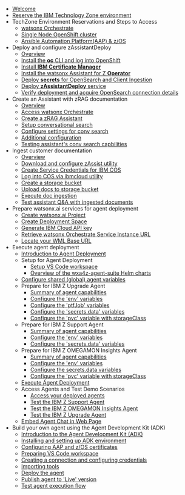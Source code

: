 * [Welcome](index.md)
* [Reserve the IBM Technology Zone environment](TechZoneEnvironment.md)
* TechZone Environment Reservations and Steps to Access
    * [watsonx Orchestrate](techzone/orchestrate.md)
    * [Single Node OpenShift cluster](techzone/sno.md)
    * [Ansible Automation Platform(AAP) & z/OS](techzone/aap-zos.md)
* Deploy and configure zAssistantDeploy
    * [Overview](zAssistantDeploy/Overview.md)
    * [Install the **oc** CLI and log into OpenShift](zAssistantDeploy/install-oc-utility.md)
    * [Install **IBM Certificate Manager**](zAssistantDeploy/install-cert-manager.md)
    * [Install the watsonx Assistant for Z **Operator**](zAssistantDeploy/install-wxa4z-operator.md)
    * [Deploy **secrets** for OpenSearch and Client Ingestion](zAssistantDeploy/deploy-secrets.md)
    * [Deploy **zAssistantDeploy** service](zAssistantDeploy/deploy-zAssistantDeploy.md)
    * [Verify deployment and acquire OpenSearch connection details](zAssistantDeploy/verify-deployment.md)
* Create an Assistant with zRAG documentation
    * [Overview](zRAG-Assistant/Overview.md)
    * [Access watsonx Orchestrate](zRAG-Assistant/access-wxo.md)
    * [Create a zRAG Assistant](zRAG-Assistant/create-assistant.md)
    * [Setup conversational search](zRAG-Assistant/setup-conv-search.md)
    * [Configure settings for conv search](zRAG-Assistant/configure-settings.md)
    * [Additional configuration](zRAG-Assistant/additional-config.md)
    * [Testing assistant's conv search capbilities](zRAG-Assistant/testing-conv-search.md)
* Ingest customer documentation
    * [Overview](ingest/Overview.md)
    * [Download and configure zAssist utility](ingest/download-zassist.md)
    * [Create Service Credentials for IBM COS](ingest/cos-service-credentials.md)
    * [Log into COS via ibmcloud utility](ingest/ibmcloud-utility.md)
    * [Create a storage bucket](ingest/create-storage-bucket.md)
    * [Upload docs to storage bucket](ingest/upload-docs.md)
    * [Execute doc ingestion](ingest/execute-ingestion.md)
    * [Test assistant Q&A with ingested documents](ingest/test-q&a.md)
* Prepare watsonx.ai services for agent deployment
    * [Create watsonx.ai Project](watsonx-ai/project.md)
    * [Create Deployment Space](watsonx-ai/deployment-space.md)
    * [Generate IBM Cloud API key](watsonx-ai/api-key.md)
    * [Retrieve watsonx Orchestrate Service Instance URL](watsonx-ai/service-instance-url.md)
    * [Locate your WML Base URL](watsonx-ai/wml-base-url.md)
* Execute agent deployment 
    * [Introduction to Agent Deployment](agentdeploy/Overview.md)
    * Setup for Agent Deployment
        * [Setup VS Code workspace](agentdeploy/setup.md)
        * [Overview of the wxa4z-agent-suite Helm charts](agentdeploy/wxa4z-agent-suite.md)
    * [Configure shared (global) agent variables](agentdeploy/configure-shared-variables.md)
    * Prepare for IBM Z Upgrade Agent
        * [Summary of agent capabilities](agentdeploy/upgrade-agent/overview.md)
        * [Configure the 'env' variables](agentdeploy/upgrade-agent/env.md)
        * [Configure the 'ptfJob' variables](agentdeploy/upgrade-agent/ptfJob.md)
        * [Configure the 'secrets.data' variables](agentdeploy/upgrade-agent/secrets-data.md)
        * [Configure the 'pvc' variable with storageClass](agentdeploy/upgrade-agent/pvc.md)
    * Prepare for IBM Z Support Agent
        * [Summary of agent capabilities](agentdeploy/support-agent/overview.md)
        * [Configure the 'env' variables](agentdeploy/support-agent/env.md)
        * [Configure the 'secrets.data' variables](agentdeploy/support-agent/secrets-data.md)
    * Prepare for IBM Z OMEGAMON Insights Agent
        * [Summary of agent capabilities](agentdeploy/omegamon-agent/overview.md)
        * [Configure the 'env' variables](agentdeploy/omegamon-agent/env.md)
        * [Configure the secrets.data variables](agentdeploy/omegamon-agent/secrets-data.md)
        * [Configure the 'pvc' variable with storageClass](agentdeploy/omegamon-agent/pvc.md)
    * [Execute Agent Deployment](agentdeploy/execute-deploy.md)
    * Access Agents and Test Demo Scenarios
        * [Access your deployed agents](agentdeploy/demo-scenarios/access-agents.md)
        * [Test the IBM Z Support Agent](agentdeploy/demo-scenarios/support-agent.md)
        * [Test the IBM Z OMEGAMON Insights Agent](agentdeploy/demo-scenarios/omegamon-agent.md)
        * [Test the IBM Z Upgrade Agent](agentdeploy/demo-scenarios/upgrade-agent.md)
    * [Embed Agent Chat in Web Page](agentdeploy/embed.md)
* Build your own agent using the Agent Development Kit (ADK)
    * [Introduction to the Agent Development Kit (ADK)](adk/intro.md)
    * [Installing and setting up ADK environment](adk/setup.md)
    * [Configuring AAP and z/OS certificates](adk/config-aap.md)
    * [Preparing VS Code workspace](adk/prepare-vscode.md)
    * [Creating a connection and configuring credentials](adk/connections.md)
    * [Importing tools](adk/tools.md)
    * [Deploy the agent](adk/deploy.md)
    * [Publish agent to 'Live' version](adk/publish.md)
    * [Test agent execution flow](adk/testing.md)